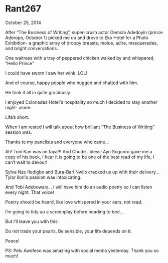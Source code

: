 # Rant267


October 25, 2014

After “The Business of Writing”, super-crush actor Demola Adedoyin (prince Aderopo, October 1) picked me up and drove to Eko Hotel for a Photo Exhibition- a graphic array of droopy breasts, molue, adire, masquerades, and bright conversations.

One waitress with a tray of peppered chicken walked by and whispered, “Hello Prince”

I could have sworn I saw her wink. LOL!

And of course, happy people who hugged and chatted with him.

He took it all in quite graciously.

I enjoyed Colonades Hotel's hospitality so much I decided to stay another night- alone.

Life’s short.

When I am rested I will talk about how brilliant “The Business of Writing” session was.

Thanks to my panelists and everyone who came…

Ah! Toni Kan was on faya!!! And Chude…bless! Ayo Sogunro gave me a copy of his book, I hear it is going to be one of the best read of my life, I can’t wait to devour!

Sylva Nze Ifedigbo and Bura-Bari Nwilo cracked us up with their delivery…Tylor Ilori's passion was intoxicating.

And Tobi Adebowale... I will have him do an audio poetry so I can listen every night. That voice!

Poetry should be heard, like love whispered in your ears, not read.  

I’m going to tidy up a screenplay before heading to bed… 

But I’ll leave you with this:

Do not trade your pearls. Be sensible, your life depends on it.

Peace!

PS: Pelu Awofeso was amazing with social media yesterday. Thank you so much!